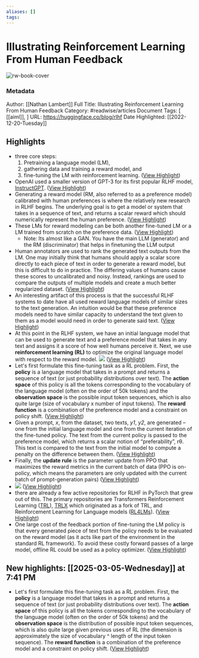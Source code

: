 ```yaml
---
aliases: []
tags:
---
```

# Illustrating Reinforcement Learning From Human Feedback

![rw-book-cover](https://huggingface.co/blog/assets/120_rlhf/thumbnail.png)
### Metadata
Author: [[Nathan Lambert]]
Full Title: Illustrating Reinforcement Learning From Human Feedback
Category: #readwise/articles
Document Tags: [ [[aiml]], ]
URL: https://huggingface.co/blog/rlhf
Date Highlighted: [[2022-12-20-Tuesday]]

## Highlights
- three core steps:
  1. Pretraining a language model (LM),
  2. gathering data and training a reward model, and
  3. fine-tuning the LM with reinforcement learning. ([View Highlight](https://read.readwise.io/read/01gmpg41a2pv3gttme3t2kcwd3))
- OpenAI used a smaller version of GPT-3 for its first popular RLHF model, [InstructGPT](https://openai.com/blog/instruction-following/). ([View Highlight](https://read.readwise.io/read/01gmpg36vshdde59fwdt2smdgh))
- Generating a reward model (RM, also referred to as a preference model) calibrated with human preferences is where the relatively new research in RLHF begins. The underlying goal is to get a model or system that takes in a sequence of text, and returns a scalar reward which should numerically represent the human preference. ([View Highlight](https://read.readwise.io/read/01gmpg92exawxrkkdhqmzet941))
- These LMs for reward modeling can be both another fine-tuned LM or a LM trained from scratch on the preference data. ([View Highlight](https://read.readwise.io/read/01gmpgg5djmk5f37b1cd03kr02))
    - Note: Its almost like a GAN. You have the main LLM (generator) and the RM (discriminator) that helps in finetuning the LLM output
- Human annotators are used to rank the generated text outputs from the LM. One may initially think that humans should apply a scalar score directly to each piece of text in order to generate a reward model, but this is difficult to do in practice. The differing values of humans cause these scores to uncalibrated and noisy. Instead, rankings are used to compare the outputs of multiple models and create a much better regularized dataset. ([View Highlight](https://read.readwise.io/read/01gmpgj13n5m8qs9shys7mtw11))
- An interesting artifact of this process is that the successful RLHF systems to date have all used reward language models of similar sizes to the text generation. An intuition would be that these preference models need to have similar capacity to understand the text given to them as a model would need in order to generate said text. ([View Highlight](https://read.readwise.io/read/01gmpgmf00qr262m5134hkyy7x))
- At this point in the RLHF system, we have an initial language model that can be used to generate text and a preference model that takes in any text and assigns it a score of how well humans perceive it. Next, we use **reinforcement learning (RL)** to optimize the original language model with respect to the reward model.
  ![](https://huggingface.co/datasets/huggingface/documentation-images/resolve/main/blog/rlhf/reward-model.png) ([View Highlight](https://read.readwise.io/read/01gmpgn8x9twy6te7mwx793a5h))
- Let's first formulate this fine-tuning task as a RL problem. First, the **policy** is a language model that takes in a prompt and returns a sequence of text (or just probability distributions over text). The **action space** of this policy is all the tokens corresponding to the vocabulary of the language model (often on the order of 50k tokens) and the **observation space** is the possible input token sequences, which is also quite large (size of vocabulary x number of input tokens). The **reward function** is a combination of the preference model and a constraint on policy shift. ([View Highlight](https://read.readwise.io/read/01gmpgtremmyps82nrtrefypn9))
- Given a prompt, *x*, from the dataset, two texts, *y1*, *y2*, are generated – one from the initial language model and one from the current iteration of the fine-tuned policy. The text from the current policy is passed to the preference model, which returns a scalar notion of “preferability”, rθ​. This text is compared to the text from the initial model to compute a penalty on the difference between them. ([View Highlight](https://read.readwise.io/read/01gmpgygn730h15r2vd12tf2fz))
- Finally, the **update rule** is the parameter update from PPO that maximizes the reward metrics in the current batch of data (PPO is on-policy, which means the parameters are only updated with the current batch of prompt-generation pairs) ([View Highlight](https://read.readwise.io/read/01gmph2xj1wamtgcr3e6ajhx8z))
- ![](https://huggingface.co/datasets/huggingface/documentation-images/resolve/main/blog/rlhf/rlhf.png) ([View Highlight](https://read.readwise.io/read/01gmph216crmmkbjk452yf7mz4))
- there are already a few active repositories for RLHF in PyTorch that grew out of this. The primary repositories are Transformers Reinforcement Learning ([TRL](https://github.com/lvwerra/trl)), [TRLX](https://github.com/CarperAI/trlx) which originated as a fork of TRL, and Reinforcement Learning for Language models ([RL4LMs](https://github.com/allenai/RL4LMs)). ([View Highlight](https://read.readwise.io/read/01gmphfjrtgb99w41k98mcfhb9))
- One large cost of the feedback portion of fine-tuning the LM policy is that every generated piece of text from the policy needs to be evaluated on the reward model (as it acts like part of the environment in the standard RL framework). To avoid these costly forward passes of a large model, offline RL could be used as a policy optimizer. ([View Highlight](https://read.readwise.io/read/01gmphwe7v854nra44hjrbk4h9))
## New highlights: [[2025-03-05-Wednesday]] at 7:41 PM
- Let's first formulate this fine-tuning task as a RL problem. First, the **policy** is a language model that takes in a prompt and returns a sequence of text (or just probability distributions over text). The **action space** of this policy is all the tokens corresponding to the vocabulary of the language model (often on the order of 50k tokens) and the **observation space** is the distribution of possible input token sequences, which is also quite large given previous uses of RL (the dimension is approximately the size of vocabulary ^ length of the input token sequence). The **reward function** is a combination of the preference model and a constraint on policy shift. ([View Highlight](https://read.readwise.io/read/01jnhhy11dee79e1tw35yk9ycf))
